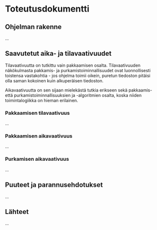 # Toteutusdokumentti

## Ohjelman rakenne

...

## Saavutetut aika- ja tilavaativuudet

Tilavaativuutta on tutkittu vain pakkaamisen osalta. Tilavaativuuden näkökulmasta pakkamis- ja purkamistoiminnallisuudet ovat luonnollisesti toistensa vastakohtia - jos ohjelma toimii oikein, puretun tiedoston pitäisi olla saman kokoinen kuin alkuperäisen tiedoston.

Aikavaativuutta on sen sijaan mielekästä tutkia erikseen sekä pakkaamis- että purkamistoiminnallisuuksien ja -algoritmien osalta, koska niiden toimintalogiikka on hieman erilainen.

### Pakkaamisen tilavaativuus

...

### Pakkaamisen aikavaativuus

...

### Purkamisen aikavaativuus

...

## Puuteet ja parannusehdotukset

...

## Lähteet

...
